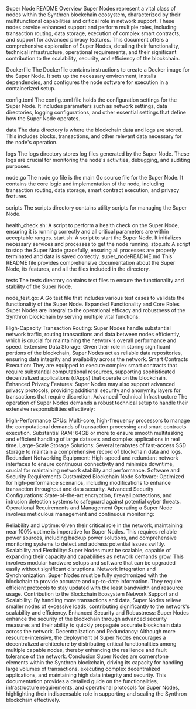 Super Node README
Overview
Super Nodes represent a vital class of nodes within the Synthron blockchain ecosystem, characterized by their multifunctional capabilities and critical role in network support. These nodes provide enhanced support and perform multiple roles, including transaction routing, data storage, execution of complex smart contracts, and support for advanced privacy features. This document offers a comprehensive exploration of Super Nodes, detailing their functionality, technical infrastructure, operational requirements, and their significant contribution to the scalability, security, and efficiency of the blockchain.


Dockerfile
The Dockerfile contains instructions to create a Docker image for the Super Node. It sets up the necessary environment, installs dependencies, and configures the node software for execution in a containerized setup.

config.toml
The config.toml file holds the configuration settings for the Super Node. It includes parameters such as network settings, data directories, logging configurations, and other essential settings that define how the Super Node operates.

data
The data directory is where the blockchain data and logs are stored. This includes blocks, transactions, and other relevant data necessary for the node's operation.

logs
The logs directory stores log files generated by the Super Node. These logs are crucial for monitoring the node's activities, debugging, and auditing purposes.

node.go
The node.go file is the main Go source file for the Super Node. It contains the core logic and implementation of the node, including transaction routing, data storage, smart contract execution, and privacy features.

scripts
The scripts directory contains utility scripts for managing the Super Node.

health_check.sh: A script to perform a health check on the Super Node, ensuring it is running correctly and all critical parameters are within acceptable ranges.
start.sh: A script to start the Super Node. It initializes necessary services and processes to get the node running.
stop.sh: A script to stop the Super Node gracefully, ensuring all processes are properly terminated and data is saved correctly.
super_nodeREADME.md
This README file provides comprehensive documentation about the Super Node, its features, and all the files included in the directory.

tests
The tests directory contains test files to ensure the functionality and stability of the Super Node.

node_test.go: A Go test file that includes various test cases to validate the functionality of the Super Node.
Expanded Functionality and Core Roles
Super Nodes are integral to the operational efficacy and robustness of the Synthron blockchain by serving multiple vital functions:

High-Capacity Transaction Routing: Super Nodes handle substantial network traffic, routing transactions and data between nodes efficiently, which is crucial for maintaining the network's overall performance and speed.
Extensive Data Storage: Given their role in storing significant portions of the blockchain, Super Nodes act as reliable data repositories, ensuring data integrity and availability across the network.
Smart Contracts Execution: They are equipped to execute complex smart contracts that require substantial computational resources, supporting sophisticated decentralized applications (dApps) that operate on the blockchain.
Enhanced Privacy Features: Super Nodes may also support advanced privacy protocols, providing additional security and anonymity layers for transactions that require discretion.
Advanced Technical Infrastructure
The operation of Super Nodes demands a robust technical setup to handle their extensive responsibilities effectively:

High-Performance CPUs: Multi-core, high-frequency processors to manage the computational demands of transaction processing and smart contracts execution.
Substantial RAM: 64GB or more to ensure smooth multitasking and efficient handling of large datasets and complex applications in real time.
Large-Scale Storage Solutions: Several terabytes of fast-access SSD storage to maintain a comprehensive record of blockchain data and logs.
Redundant Networking Equipment: High-speed and redundant network interfaces to ensure continuous connectivity and minimize downtime, crucial for maintaining network stability and performance.
Software and Security Requirements
Customized Blockchain Node Software: Optimized for high-performance scenarios, including modifications to enhance transaction throughput and data security.
Advanced Security Configurations: State-of-the-art encryption, firewall protections, and intrusion detection systems to safeguard against potential cyber threats.
Operational Requirements and Management
Operating a Super Node involves meticulous management and continuous monitoring:

Reliability and Uptime: Given their critical role in the network, maintaining near 100% uptime is imperative for Super Nodes. This requires reliable power sources, including backup power solutions, and comprehensive monitoring systems to detect and address potential issues swiftly.
Scalability and Flexibility: Super Nodes must be scalable, capable of expanding their capacity and capabilities as network demands grow. This involves modular hardware setups and software that can be upgraded easily without significant disruptions.
Network Integration and Synchronization: Super Nodes must be fully synchronized with the blockchain to provide accurate and up-to-date information. They require efficient protocols to stay updated with the least bandwidth and resource usage.
Contribution to the Blockchain Ecosystem
Network Support and Scalability: By handling more transactions and data, Super Nodes relieve smaller nodes of excessive loads, contributing significantly to the network's scalability and efficiency.
Enhanced Security and Robustness: Super Nodes enhance the security of the blockchain through advanced security measures and their ability to quickly propagate accurate blockchain data across the network.
Decentralization and Redundancy: Although more resource-intensive, the deployment of Super Nodes encourages a decentralized architecture by distributing critical functionalities among multiple capable nodes, thereby enhancing the resilience and fault tolerance of the network.
Conclusion
Super Nodes are cornerstone elements within the Synthron blockchain, driving its capacity for handling large volumes of transactions, executing complex decentralized applications, and maintaining high data integrity and security. This documentation provides a detailed guide on the functionalities, infrastructure requirements, and operational protocols for Super Nodes, highlighting their indispensable role in supporting and scaling the Synthron blockchain effectively.






